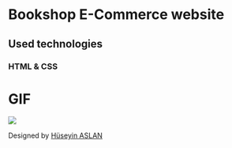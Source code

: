 # Bookshop E-Commerce website

## Used technologies 

### HTML & CSS
 
 # GIF

 ![](assets/images/Screen%20Recording%202024-05-03%20at%2010.52.45.21%20PM.gif)

 Designed by <a href="https://github.com/haslan82" target="_blank">Hüseyin ASLAN</a>
<i class="bi bi-linkedin"></i> <a href="https://www.linkedin.com/in/h%C3%BCseyin-aslan-128519203/" target="_blank"></a>
